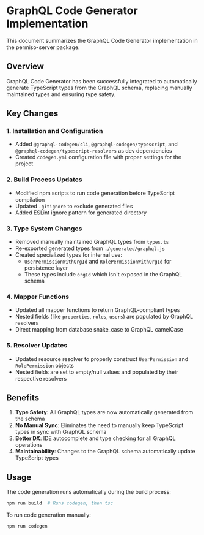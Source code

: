 # GraphQL Code Generator Implementation

This document summarizes the GraphQL Code Generator implementation in the permiso-server package.

## Overview

GraphQL Code Generator has been successfully integrated to automatically generate TypeScript types from the GraphQL schema, replacing manually maintained types and ensuring type safety.

## Key Changes

### 1. Installation and Configuration

- Added `@graphql-codegen/cli`, `@graphql-codegen/typescript`, and `@graphql-codegen/typescript-resolvers` as dev dependencies
- Created `codegen.yml` configuration file with proper settings for the project

### 2. Build Process Updates

- Modified npm scripts to run code generation before TypeScript compilation
- Updated `.gitignore` to exclude generated files
- Added ESLint ignore pattern for generated directory

### 3. Type System Changes

- Removed manually maintained GraphQL types from `types.ts`
- Re-exported generated types from `./generated/graphql.js`
- Created specialized types for internal use:
  - `UserPermissionWithOrgId` and `RolePermissionWithOrgId` for persistence layer
  - These types include `orgId` which isn't exposed in the GraphQL schema

### 4. Mapper Functions

- Updated all mapper functions to return GraphQL-compliant types
- Nested fields (like `properties`, `roles`, `users`) are populated by GraphQL resolvers
- Direct mapping from database snake_case to GraphQL camelCase

### 5. Resolver Updates

- Updated resource resolver to properly construct `UserPermission` and `RolePermission` objects
- Nested fields are set to empty/null values and populated by their respective resolvers

## Benefits

1. **Type Safety**: All GraphQL types are now automatically generated from the schema
2. **No Manual Sync**: Eliminates the need to manually keep TypeScript types in sync with GraphQL schema
3. **Better DX**: IDE autocomplete and type checking for all GraphQL operations
4. **Maintainability**: Changes to the GraphQL schema automatically update TypeScript types

## Usage

The code generation runs automatically during the build process:
```bash
npm run build  # Runs codegen, then tsc
```

To run code generation manually:
```bash
npm run codegen
```